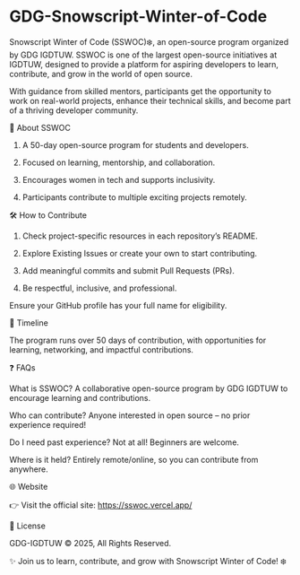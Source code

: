 # GDG-Snowscript-Winter-of-Code
Snowscript Winter of Code (SSWOC)❄️, an open-source program organized by GDG IGDTUW.  SSWOC is one of the largest open-source initiatives at IGDTUW, designed to provide a platform for aspiring developers to learn, contribute, and grow in the world of open source. 

With guidance from skilled mentors, participants get the opportunity to work on real-world projects, enhance their technical skills, and become part of a thriving developer community.

🚀 About SSWOC

1. A 50-day open-source program for students and developers.

2. Focused on learning, mentorship, and collaboration.

3. Encourages women in tech and supports inclusivity.

4. Participants contribute to multiple exciting projects remotely.

🛠️ How to Contribute

1. Check project-specific resources in each repository’s README.

2. Explore Existing Issues or create your own to start contributing.

3. Add meaningful commits and submit Pull Requests (PRs).

3. Be respectful, inclusive, and professional.

Ensure your GitHub profile has your full name for eligibility.

📅 Timeline

The program runs over 50 days of contribution, with opportunities for learning, networking, and impactful contributions.

❓ FAQs

What is SSWOC?
A collaborative open-source program by GDG IGDTUW to encourage learning and contributions.

Who can contribute?
Anyone interested in open source – no prior experience required!

Do I need past experience?
Not at all! Beginners are welcome.

Where is it held?
Entirely remote/online, so you can contribute from anywhere.

🌐 Website

👉 Visit the official site: https://sswoc.vercel.app/

📄 License

GDG-IGDTUW © 2025, All Rights Reserved.

✨ Join us to learn, contribute, and grow with Snowscript Winter of Code! ❄️
